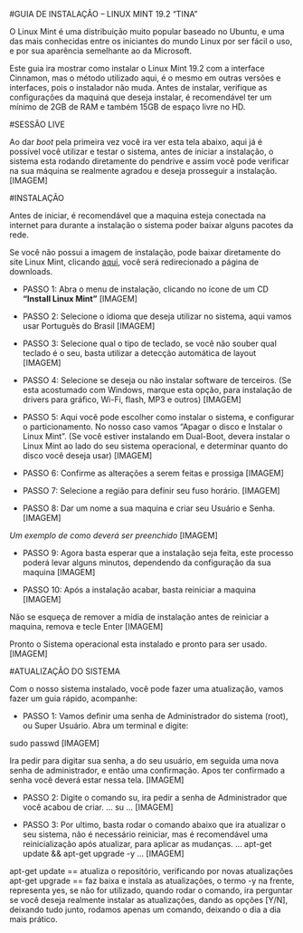 #GUIA DE INSTALAÇÃO – LINUX MINT 19.2 “TINA”

O Linux Mint é uma distribuição muito popular baseado no Ubuntu, e uma das mais conhecidas entre os iniciantes do mundo Linux por ser fácil o uso, e por sua aparência semelhante ao da Microsoft.

Este guia ira mostrar como instalar o Linux Mint 19.2 com a interface Cinnamon, mas o método utilizado aqui, é o mesmo em outras versões e interfaces, pois o instalador não muda.
Antes de instalar, verifique as configurações da maquiná que deseja instalar, é recomendável ter um mínimo de 2GB de RAM e também 15GB de espaço livre no HD.

#SESSÃO LIVE

Ao dar *boot* pela primeira vez você ira ver esta tela abaixo, aqui já é possível você utilizar e testar o sistema, antes de iniciar a instalação, o sistema esta rodando diretamente do pendrive e assim você pode verificar na sua máquina se realmente agradou e deseja prosseguir a instalação.
[IMAGEM]

#INSTALAÇÃO

Antes de iniciar, é recomendável que a maquina esteja conectada na internet para durante a instalação o sistema poder baixar alguns pacotes da rede.

Se você não possui a imagem de instalação, pode baixar diretamente do site Linux Mint, clicando [aqui](https://www.linuxmint.com/download.php), você será redirecionado a página de downloads. 

- PASSO 1: Abra o menu de instalação, clicando no ícone de um CD **“Install Linux Mint”**
[IMAGEM]

- PASSO 2: Selecione o idioma que deseja utilizar no sistema, aqui vamos usar Português do Brasil
[IMAGEM]

- PASSO 3: Selecione qual o tipo de teclado, se você não souber qual teclado é o seu, basta utilizar a detecção automática de layout
[IMAGEM]

- PASSO 4: Selecione se deseja ou não instalar software de terceiros. (Se esta acostumado com Windows, marque esta opção, para instalação de drivers para gráfico, Wi-Fi, flash, MP3 e outros)
[IMAGEM]

- PASSO 5: Aqui vocẽ pode escolher como instalar o sistema, e configurar o particionamento. No nosso caso vamos “Apagar o disco e Instalar o Linux Mint”.
(Se você estiver instalando em Dual-Boot, devera instalar o Linux Mint ao lado do seu sistema operacional, e determinar quanto do disco você deseja usar)
[IMAGEM]

- PASSO 6: Confirme as alterações a serem feitas e prossiga
[IMAGEM]

- PASSO 7: Selecione a região para definir seu fuso horário.
[IMAGEM]

- PASSO 8: Dar um nome a sua maquina e criar seu Usuário e Senha.
[IMAGEM]

*Um exemplo de como deverá ser preenchido*
[IMAGEM]

- PASSO 9: Agora basta esperar que a instalação seja feita, este processo poderá levar alguns minutos, dependendo da configuração da sua maquina
[IMAGEM]

- PASSO 10: Após a instalação acabar, basta reiniciar a maquina
[IMAGEM]

Não se esqueça de remover a mídia de instalação antes de reiniciar a maquina, remova e tecle Enter
[IMAGEM]

Pronto o Sistema operacional esta instalado e pronto para ser usado.
[IMAGEM]

#ATUALIZAÇÃO DO SISTEMA

Com o nosso sistema instalado, você pode fazer uma atualização, vamos fazer um guia rápido, acompanhe:

- PASSO 1: Vamos definir uma senha de Administrador do sistema (root), ou Super Usuário. Abra um terminal e digite:

sudo passwd
[IMAGEM]

Ira pedir para digitar sua senha, a do seu usuário, em seguida uma nova senha de administrador, e então uma confirmação. Apos ter confirmado a senha você deverá estar nessa tela.
[IMAGEM]

- PASSO 2: Digite o comando su, ira pedir a senha de Administrador que você acabou de criar.
...
su
...
[IMAGEM]

- PASSO 3: Por ultimo, basta rodar o comando abaixo que ira atualizar o seu sistema, não é necessário reiniciar, mas é recomendável uma reinicialização após atualizar, para aplicar as mudanças.
...
apt-get update && apt-get upgrade -y
...
[IMAGEM]

apt-get update == atualiza o repositório, verificando por novas atualizações
apt-get upgrade == faz baixa e instala as atualizações, o termo -y na frente, representa yes, se não for utilizado, quando rodar o comando, ira perguntar se você deseja realmente instalar as atualizações, dando as opções [Y/N], deixando tudo junto, rodamos apenas um comando, deixando o dia a dia mais prático.
